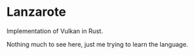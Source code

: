 # Lanzarote

Implementation of Vulkan in Rust.

Nothing much to see here, just me trying to learn the language.
